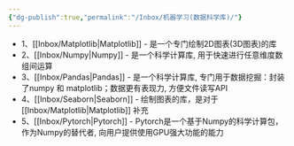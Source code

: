 ```yaml
---
{"dg-publish":true,"permalink":"/Inbox/机器学习(数据科学库)/"}
---
```


- 1、[[Inbox/Matplotlib\|Matplotlib]] - 是一个专门绘制2D图表(3D图表)的库
- 2、[[Inbox/Numpy\|Numpy]] - 是一个科学计算库, 用于快速进行任意维度数组间运算
- 3、[[Inbox/Pandas\|Pandas]] - 是一个科学计算库, 专门用于数据挖掘：封装了numpy 和 matplotlib；数据更有表现力, 方便文件读写API
- 4、[[Inbox/Seaborn\|Seaborn]] - 绘制图表的库，是对于 [[Inbox/Matplotlib\|Matplotlib]] 补充
- 5、[[Inbox/Pytorch\|Pytorch]] - Pytorch是⼀个基于Numpy的科学计算包，作为Numpy的替代者, 向⽤户提供使⽤GPU强⼤功能的能⼒
